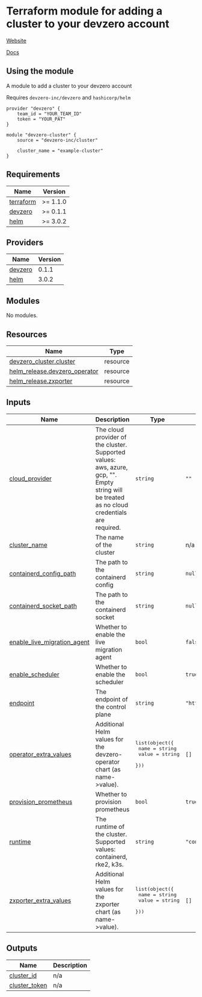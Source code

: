 # Terraform module for adding a cluster to your devzero account

[Website](https://devzero.io/dashboard)

[Docs](https://docs.devzero.io)

## Using the module

A module to add a cluster to your devzero account

Requires `devzero-inc/devzero` and `hashicorp/helm`

```hcl
provider "devzero" {
    team_id = "YOUR_TEAM_ID"
    token = "YOUR_PAT"
}

module "devzero-cluster" {
    source = "devzero-inc/cluster"

    cluster_name = "example-cluster"
}
```

<!-- BEGIN_TF_DOCS -->
## Requirements

| Name | Version |
|------|---------|
| <a name="requirement_terraform"></a> [terraform](#requirement\_terraform) | >= 1.1.0 |
| <a name="requirement_devzero"></a> [devzero](#requirement\_devzero) | >= 0.1.1 |
| <a name="requirement_helm"></a> [helm](#requirement\_helm) | >= 3.0.2 |

## Providers

| Name | Version |
|------|---------|
| <a name="provider_devzero"></a> [devzero](#provider\_devzero) | 0.1.1 |
| <a name="provider_helm"></a> [helm](#provider\_helm) | 3.0.2 |

## Modules

No modules.

## Resources

| Name | Type |
|------|------|
| [devzero_cluster.cluster](https://registry.terraform.io/providers/devzero-inc/devzero/latest/docs/resources/cluster) | resource |
| [helm_release.devzero_operator](https://registry.terraform.io/providers/hashicorp/helm/latest/docs/resources/release) | resource |
| [helm_release.zxporter](https://registry.terraform.io/providers/hashicorp/helm/latest/docs/resources/release) | resource |

## Inputs

| Name | Description | Type | Default | Required |
|------|-------------|------|---------|:--------:|
| <a name="input_cloud_provider"></a> [cloud\_provider](#input\_cloud\_provider) | The cloud provider of the cluster. Supported values: aws, azure, gcp, "". Empty string will be treated as no cloud credentials are required. | `string` | `""` | no |
| <a name="input_cluster_name"></a> [cluster\_name](#input\_cluster\_name) | The name of the cluster | `string` | n/a | yes |
| <a name="input_containerd_config_path"></a> [containerd\_config\_path](#input\_containerd\_config\_path) | The path to the containerd config | `string` | `null` | no |
| <a name="input_containerd_socket_path"></a> [containerd\_socket\_path](#input\_containerd\_socket\_path) | The path to the containerd socket | `string` | `null` | no |
| <a name="input_enable_live_migration_agent"></a> [enable\_live\_migration\_agent](#input\_enable\_live\_migration\_agent) | Whether to enable the live migration agent | `bool` | `false` | no |
| <a name="input_enable_scheduler"></a> [enable\_scheduler](#input\_enable\_scheduler) | Whether to enable the scheduler | `bool` | `true` | no |
| <a name="input_endpoint"></a> [endpoint](#input\_endpoint) | The endpoint of the control plane | `string` | `"https://dakr.devzero.io"` | no |
| <a name="input_operator_extra_values"></a> [operator\_extra\_values](#input\_operator\_extra\_values) | Additional Helm values for the devzero-operator chart (as name->value). | <pre>list(object({<br/>    name  = string<br/>    value = string<br/>  }))</pre> | `[]` | no |
| <a name="input_provision_prometheus"></a> [provision\_prometheus](#input\_provision\_prometheus) | Whether to provision prometheus | `bool` | `true` | no |
| <a name="input_runtime"></a> [runtime](#input\_runtime) | The runtime of the cluster. Supported values: containerd, rke2, k3s. | `string` | `"containerd"` | no |
| <a name="input_zxporter_extra_values"></a> [zxporter\_extra\_values](#input\_zxporter\_extra\_values) | Additional Helm values for the zxporter chart (as name->value). | <pre>list(object({<br/>    name  = string<br/>    value = string<br/>  }))</pre> | `[]` | no |

## Outputs

| Name | Description |
|------|-------------|
| <a name="output_cluster_id"></a> [cluster\_id](#output\_cluster\_id) | n/a |
| <a name="output_cluster_token"></a> [cluster\_token](#output\_cluster\_token) | n/a |
<!-- END_TF_DOCS -->